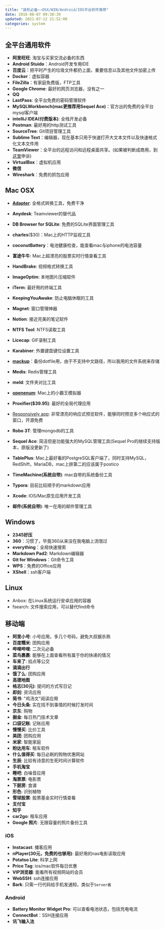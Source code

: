 ```yaml
---
title: "装机必备——OSX/WIN/Android/IOS平台软件推荐"
date: 2016-08-07 09:30:39
updated: 2021-07-12 21:52:00
categories: system
---
```

## 全平台通用软件
- **阿里旺旺**: 淘宝与买家交流必备的东西
- **Android Stuido**：Android开发专用IDE
- **百度云**：把平时产生的垃圾文件都扔上面，重要信息以及其他文件加密上传
- **Docker**：虚拟容器
- **FileZilla**：有家庭免费版，FTP工具
- **Google Chrome**: 最好的网页浏览器，没有之一
- **QQ**
- **LastPass**: 全平台免费的密码管理软件
- **MySQLWorkbench(mac更推荐用Sequel Ace)**：官方出的免费的全平台mysql客户端
- **intelliJ IDEA(付费版本)**: 全栈开发必备
- **Postman**: 最好用的http测试工具
- **SourceTree**: Git项目管理工具
- **Sublime Text**：编辑器，现在基本只用于快速打开大文本文件以及快速格式化文本文件用
- **TeamViewer**：全平台的远程访问和远程桌面共享。(如果被判断成商用，到[这里](<https://www.teamviewer.com/en/support/personal-use-verification/>)申诉)
- **VirtualBox**：虚拟机应用
- **微信**
- **Wireshark**：免费的抓包应用

<!--more-->

## Mac OSX
- **[Adapter](https://macroplant.com/adapter)**: 全格式转换工具，免费干净
- **Anydesk**: Teamviewer的替代品 
- **DB Browser for SQLite**: 免费的SQLite界面管理工具
- **charles**($30)：Mac上的HTTP监视工具


- **coconutBattery**：电池健康检查，能查看mac与iphone的电池容量
- **富途牛牛**: Mac上超漂亮的股票实时行情查看工具
- **HandBrake**: 视频格式转换工具


- **ImageOptim**: 本地图片压缩软件
- **iTerm**: 最好用的终端工具
- **KeepingYouAwake**: 防止电脑休眠的工具
- **Magnet**: 窗口管理神器
- **Notion**: 接近完美的笔记软件
- **NTFS Tool**: NTFS读取工具
- **Licecap**: GIF录制工具
- **Karabiner**: 外置键盘键位设置工具
- **[mackup](https://github.com/lra/mackup)**：备份dotfile用，由于不支持中文路径，所以我用的文件系统来存储
- **Medis**: Redis管理工具
- **meld**: 文件夹对比工具
- **[openenum](http://openemu.org/)**: Mac上的小霸王模拟器
- **Proxifier($39.95)**: 最好的全局代理应用
- [Responsively app](https://github.com/responsively-org/responsively-app): 非常漂亮的响应式预览软件，能够同时预览多个响应式的窗口，开源免费
- **Robo 3T**: 管理mongodb的工具
- **Sequel Ace**: 简洁但是功能强大的MySQL管理工具(Sequel Pro的继续支持版本，原版没更新了)
- **TablePlus**: Mac上最好看的PostgreSQL客户端了，同时支持MySQL，RedShift，MariaDB，mac上排第二的应该属于postico
- **TimeMachine(系统自带)**: mac自带的系统备份工具
- **Typora**: 目前比较顺手的markdown应用
- **Xcode**: IOS/Mac原生应用开发工具
- **邮件(系统自带)**: 唯一在用的邮件管理工具

## Windows

- **2345好压**
- **360**：习惯了，毕竟360从来没在我电脑上流氓过
- **everything**：全局快速搜索
- **Markdown Pad2**: Markdown编辑器
- **Git for Windows**：Git命令工具
- **WPS**：免费的Office应用
- **XShell**：ssh客户端

## Linux

- Anbox: 在Linux系统运行安卓应用的容器
- fsearch: 文件搜索应用，可以替代find命令

## 移动端

- **阿里小号**: 小号应用，多几个号码，避免大叔据杀熟
- **百度糯米**: 团购应用
- **哔哩哔哩**: 二次元必备
- **菜鸟裹裹**: 能够在上面查看所有属于你的快递的情况
- **车来了**: 掐点等公交
- **滴滴出行**
- **饿了么**: 团购应用
- **高德地图**
- **格志(30元)**: 提问的方式写日记
- **即刻**: 资讯应用
- **简书**: "鸡汤文"阅读应用
- **今日头条**: 实在找不到事情的时候打发时间
- **京东**: 购物
- **掘金**: 每日热门技术文章
- **口袋记账**: 记账应用
- **慢慢买**: 比价工具
- **美团**: 团购应用
- **米家**: 智能家庭
- **盼达用车**: 租车软件
- **什么值得买**: 每日必刷的购物优惠网站
- **生辰**: 比较有诗意的生死时间计算软件
- **手机淘宝**
- **睡吧**: 白噪音应用
- **淘票票**: 电影票
- **下厨房**: 食谱
- **形色**: 识别植物
- **雪球股票**: 股票基金实时行情查看
- **支付宝**
- **知乎**
- **car2go**: 租车应用
- **Google 照片**: 无限容量的照片备份工具

### iOS

- **Instacast**: 播客应用
- **nPlayer(30元，免费的也够用)**: 最好用的nas电影读取应用
- **Potatso Lite**: 科学上网
- **Price Tag**: ios/mac软件每日优惠
- **VIP浏览器**: 能看所有视频网站的会员
- **WebSSH**: ssh连接应用
- **Bark**: 只需一行代码给手机发通知，类似于`Server酱`

### Android

- **Battery Monitor Widget Pro**: 可以查看电池状态，包括充电电流
- **ConnectBot**：SSH连接应用
- **讯飞输入法**
